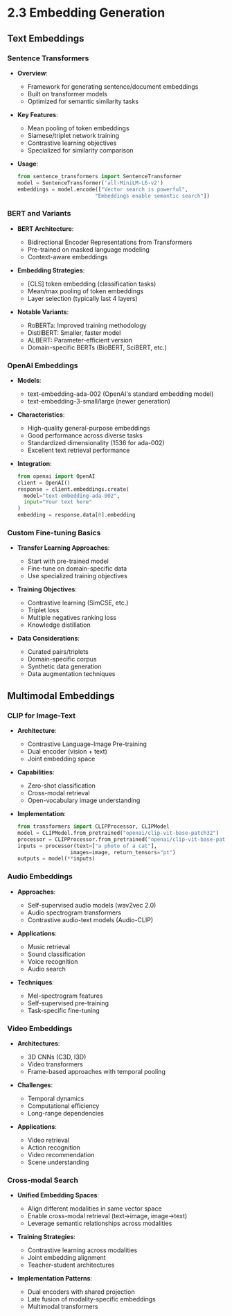 # 2.3 Embedding Generation

## Text Embeddings

### Sentence Transformers

- **Overview**:
  - Framework for generating sentence/document embeddings
  - Built on transformer models
  - Optimized for semantic similarity tasks

- **Key Features**:
  - Mean pooling of token embeddings
  - Siamese/triplet network training
  - Contrastive learning objectives
  - Specialized for similarity comparison

- **Usage**:
  ```python
  from sentence_transformers import SentenceTransformer
  model = SentenceTransformer('all-MiniLM-L6-v2')
  embeddings = model.encode(["Vector search is powerful", 
                           "Embeddings enable semantic search"])
  ```

### BERT and Variants

- **BERT Architecture**:
  - Bidirectional Encoder Representations from Transformers
  - Pre-trained on masked language modeling
  - Context-aware embeddings

- **Embedding Strategies**:
  - [CLS] token embedding (classification tasks)
  - Mean/max pooling of token embeddings
  - Layer selection (typically last 4 layers)

- **Notable Variants**:
  - RoBERTa: Improved training methodology
  - DistilBERT: Smaller, faster model
  - ALBERT: Parameter-efficient version
  - Domain-specific BERTs (BioBERT, SciBERT, etc.)

### OpenAI Embeddings

- **Models**:
  - text-embedding-ada-002 (OpenAI's standard embedding model)
  - text-embedding-3-small/large (newer generation)

- **Characteristics**:
  - High-quality general-purpose embeddings
  - Good performance across diverse tasks
  - Standardized dimensionality (1536 for ada-002)
  - Excellent text retrieval performance

- **Integration**:
  ```python
  from openai import OpenAI
  client = OpenAI()
  response = client.embeddings.create(
    model="text-embedding-ada-002",
    input="Your text here"
  )
  embedding = response.data[0].embedding
  ```

### Custom Fine-tuning Basics

- **Transfer Learning Approaches**:
  - Start with pre-trained model
  - Fine-tune on domain-specific data
  - Use specialized training objectives

- **Training Objectives**:
  - Contrastive learning (SimCSE, etc.)
  - Triplet loss
  - Multiple negatives ranking loss
  - Knowledge distillation

- **Data Considerations**:
  - Curated pairs/triplets
  - Domain-specific corpus
  - Synthetic data generation
  - Data augmentation techniques

## Multimodal Embeddings

### CLIP for Image-Text

- **Architecture**:
  - Contrastive Language-Image Pre-training
  - Dual encoder (vision + text)
  - Joint embedding space

- **Capabilities**:
  - Zero-shot classification
  - Cross-modal retrieval
  - Open-vocabulary image understanding

- **Implementation**:
  ```python
  from transformers import CLIPProcessor, CLIPModel
  model = CLIPModel.from_pretrained("openai/clip-vit-base-patch32")
  processor = CLIPProcessor.from_pretrained("openai/clip-vit-base-patch32")
  inputs = processor(text=["a photo of a cat"], 
                   images=image, return_tensors="pt")
  outputs = model(**inputs)
  ```

### Audio Embeddings

- **Approaches**:
  - Self-supervised audio models (wav2vec 2.0)
  - Audio spectrogram transformers
  - Contrastive audio-text models (Audio-CLIP)

- **Applications**:
  - Music retrieval
  - Sound classification
  - Voice recognition
  - Audio search

- **Techniques**:
  - Mel-spectrogram features
  - Self-supervised pre-training
  - Task-specific fine-tuning

### Video Embeddings

- **Architectures**:
  - 3D CNNs (C3D, I3D)
  - Video transformers
  - Frame-based approaches with temporal pooling

- **Challenges**:
  - Temporal dynamics
  - Computational efficiency
  - Long-range dependencies

- **Applications**:
  - Video retrieval
  - Action recognition
  - Video recommendation
  - Scene understanding

### Cross-modal Search

- **Unified Embedding Spaces**:
  - Align different modalities in same vector space
  - Enable cross-modal retrieval (text→image, image→text)
  - Leverage semantic relationships across modalities

- **Training Strategies**:
  - Contrastive learning across modalities
  - Joint embedding alignment
  - Teacher-student architectures

- **Implementation Patterns**:
  - Dual encoders with shared projection
  - Late fusion of modality-specific embeddings
  - Multimodal transformers

